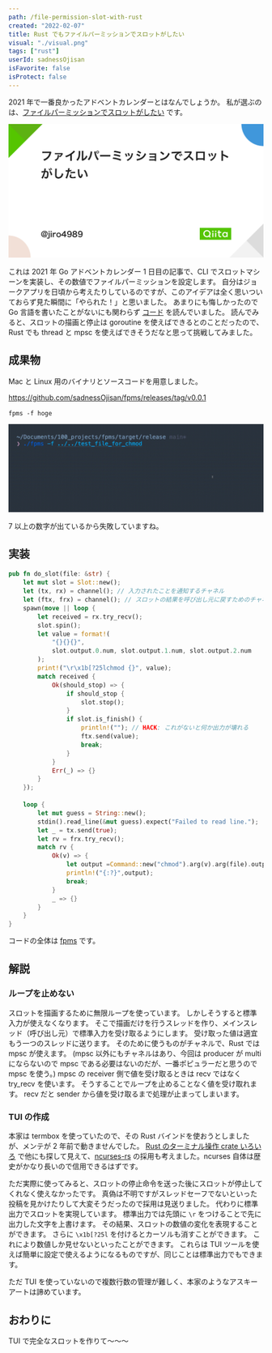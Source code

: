 ```yaml
---
path: /file-permission-slot-with-rust
created: "2022-02-07"
title: Rust でもファイルパーミッションでスロットがしたい
visual: "./visual.png"
tags: ["rust"]
userId: sadnessOjisan
isFavorite: false
isProtect: false
---
```


2021 年で一番良かったアドベントカレンダーとはなんでしょうか。
私が選ぶのは、[ファイルパーミッションでスロットがしたい](https://qiita.com/jiro4989/items/2530c4f789916521a47a) です。

![qiita](./qiita.png)

これは 2021 年 Go アドベントカレンダー 1 日目の記事で、CLI でスロットマシーンを実装し、その数値でファイルパーミッションを設定します。
自分はジョークアプリを日頃から考えたりしているのですが、このアイデアは全く思いついておらず見た瞬間に「やられた！」と思いました。
あまりにも悔しかったので Go 言語を書いたことがないにも関わらず [コード](https://github.com/jiro4989/slotchmod) を読んでいました。
読んでみると、スロットの描画と停止は goroutine を使えばできるとのことだったので、Rust でも thread と mpsc を使えばできそうだなと思って挑戦してみました。

## 成果物

Mac と Linux 用のバイナリとソースコードを用意しました。

<https://github.com/sadnessOjisan/fpms/releases/tag/v0.0.1>

```
fpms -f hoge
```

![command](./command.gif)

7 以上の数字が出ているから失敗していますね。

## 実装

```rust
pub fn do_slot(file: &str) {
    let mut slot = Slot::new();
    let (tx, rx) = channel(); // 入力されたことを通知するチャネル
    let (ftx, frx) = channel(); // スロットの結果を呼び出し元に戻すためのチャネル
    spawn(move || loop {
        let received = rx.try_recv();
        slot.spin();
        let value = format!(
            "{}{}{}",
            slot.output.0.num, slot.output.1.num, slot.output.2.num
        );
        print!("\r\x1b[?25lchmod {}", value);
        match received {
            Ok(should_stop) => {
                if should_stop {
                    slot.stop();
                }
                if slot.is_finish() {
                    println!(""); // HACK: これがないと何か出力が壊れる
                    ftx.send(value);
                    break;
                }
            }
            Err(_) => {}
        }
    });

    loop {
        let mut guess = String::new();
        stdin().read_line(&mut guess).expect("Failed to read line.");
        let _ = tx.send(true);
        let rv = frx.try_recv();
        match rv {
            Ok(v) => {
                let output =Command::new("chmod").arg(v).arg(file).output();
                println!("{:?}",output);
                break;
            }
            _ => {}
        }
    }
}
```

コードの全体は [fpms](https://github.com/sadnessOjisan/fpms) です。

## 解説

### ループを止めない

スロットを描画するために無限ループを使っています。
しかしそうすると標準入力が使えなくなります。
そこで描画だけを行うスレッドを作り、メインスレッド（呼び出し元）で標準入力を受け取るようにします。
受け取った値は適宜もう一つのスレッドに送ります。
そのために使うものがチャネルで、Rust では mpsc が使えます。
(mpsc 以外にもチャネルはあり、今回は producer が multi にならないので mpsc である必要はないのだが、一番ポピュラーだと思うので mpsc を使う。)
mpsc の receiver 側で値を受け取るときは recv ではなく try_recv を使います。
そうすることでループを止めることなく値を受け取れます。
recv だと sender から値を受け取るまで処理が止まってしまいます。

### TUI の作成

本家は termbox を使っていたので、その Rust バインドを使おうとしましたが、メンテが 2 年前で動きませんでした。
[Rust のターミナル操作 crate いろいろ](https://meganehouser.github.io/2019-12-11_rust-terminal-crates.html#ncurses-rs) で他にも探して見えて、[ncurses-rs](https://github.com/jeaye/ncurses-rs) の採用も考えました。ncurses 自体は歴史がかなり長いので信用できるはずです。

ただ実際に使ってみると、スロットの停止命令を送った後にスロットが停止してくれなく使えなかったです。
真偽は不明ですがスレッドセーフでないといった投稿を見かけたりして大変そうだったので採用は見送りました。
代わりに標準出力でスロットを実現しています。
標準出力では先頭に `\r` をつけることで先に出力した文字を上書けます。
その結果、スロットの数値の変化を表現することができます。
さらに `\x1b[?25l` を付けるとカーソルも消すことができます。
これにより数値しか見せないといったことができます。
これらは TUI ツールを使えば簡単に設定で使えるようになるものですが、同じことは標準出力でもできます。

ただ TUI を使っていないので複数行数の管理が難しく、本家のようなアスキーアートは諦めています。

## おわりに

TUI で完全なスロットを作りて〜〜〜
